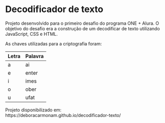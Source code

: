 # Decodificador de texto

<p>Projeto desenvolvido para o primeiro desafio do programa ONE + Alura. 
O objetivo do desafio era a construção de um decodificar de texto utilizando JavaScript, CSS e HTML.</p>
<p>As chaves utilizadas para a criptografia foram:</p>

|Letra|Palavra|
|-|-|
|a|ai|
|e|enter|
|i|imes|
|o|ober|
|u|ufat| 

<p>Projeto disponibilizado em: https://deboracarmonam.github.io/decodificador-texto/</p>